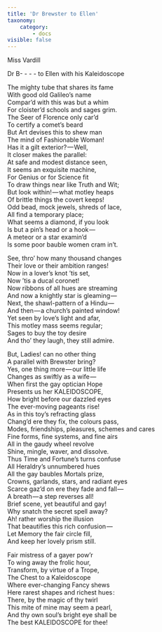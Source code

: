 ```yaml
---
title: 'Dr Brewster to Ellen'
taxonomy:
    category:
        - docs
visible: false
---
```


<div class="author">Miss Vardill</div>

<span class="title">Dr B- - - - to Ellen with his Kaleidoscope</span>

The mighty tube that shares its fame  
With good old Galileo’s name  
Compar’d with this was but a whim  
For cloister’d schools and sages grim.  
The Seer of Florence only car’d  
To certify a comet’s beard  
But Art devises this to shew man  
The mind of Fashionable Woman!  
Has it a gilt exterior? — Well,  
It closer makes the parallel:  
At safe and modest distance seen,  
It seems an exquisite machine,  
For Genius or for Science fit  
To draw things near like Truth and Wit;  
But look within! — what motley heaps  
Of brittle things the covert keeps!  
Odd bead, mock jewels, shreds of lace,  
All find a temporary place;  
What seems a diamond, if you look  
Is but a pin’s head or a hook —   
A meteor or a star examin’d  
Is some poor bauble women cram in’t.  

See, thro’ how many thousand changes  
Their love or their ambition ranges!  
Now in a lover’s knot ’tis set,  
Now ’tis a ducal coronet!  
Now ribbons of all hues are streaming  
And now a knightly star is gleaming —   
Next, the shawl-pattern of a Hindu —   
And then — a church’s painted window!  
Yet seen by love’s light and afar,  
This motley mass seems regular;   
Sages to buy the toy desire  
And tho’ they laugh, they still admire.
  
But, Ladies! can no other thing  
A parallel with Brewster bring?  
Yes, one thing more — our little life  
Changes as swiftly as a wife —   
When first the gay optician Hope  
Presents us her <span class="small">KALEIDOSCOPE</span>,  
How bright before our dazzled eyes  
The ever-moving pageants rise!  
As in this toy’s refracting glass  
Chang’d ere they fix, the colours pass,  
Modes, friendships, pleasures, schemes and cares  
Fine forms, fine systems, and fine airs  
All in the gaudy wheel revolve  
Shine, mingle, waver, and dissolve.  
Thus Time and Fortune’s turns confuse  
All Heraldry’s unnumbered hues  
All the gay baubles Mortals prize,  
Crowns, garlands, stars, and radiant eyes  
Scarce gaz’d on ere they fade and fall —   
A breath — a step reverses all!   
Brief scene, yet beautiful and gay!  
Why snatch the secret spell away?  
Ah! rather worship the illusion  
That beautifies this rich confusion —   
Let Memory the fair circle fill,  
And keep her lovely prism still.  

Fair mistress of a gayer pow’r  
To wing away the frolic hour,  
Transform, by virtue of a Trope,  
The Chest to a Kaleidoscope  
Where ever-changing Fancy shews  
Here rarest shapes and richest hues :  
There, by the magic of thy twirl  
This mite of mine may seem a pearl,   
And thy own soul’s bright eye shall be  
The best <span class="small">KALEIDOSCOPE</span> for thee!  